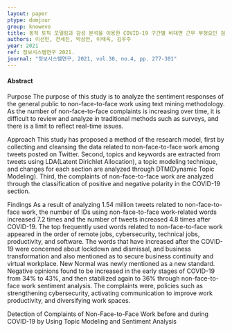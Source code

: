 ```yaml
---
layout: paper
ptype: domjour
group: knowevo
title: 동적 토픽 모델링과 감성 분석을 이용한 COVID-19 구간별 비대면 근무 부정요인 검출에 관한 연구
authors: 이선민, 천세진, 박상언, 이태욱, 김우주
year: 2021
ref: 정보시스템연구 2021.
journal: "정보시스템연구, 2021, vol.30, no.4, pp. 277-301"
---
```


<h4><span class="badge badge-info">Abstract</span></h4>
<span class="badge badge-danger">Purpose</span>  The purpose of this study is to analyze the sentiment responses of the general public to non-face-to-face work using text mining methodology. As the number of non-face-to-face complaints is increasing over time, it is difficult to review and analyze in traditional methods such as surveys, and there is a limit to reflect real-time issues.


<span class="badge badge-danger">Approach</span> This study has proposed a method of the research model, first by collecting and cleansing the data related to non-face-to-face work among tweets posted on Twitter. Second, topics and keywords are extracted from tweets using LDA(Latent Dirichlet Allocation), a topic modeling technique, and changes for each section are analyzed through DTM(Dynamic Topic Modeling). Third, the complaints of non-face-to-face work are analyzed through the classification of positive and negative polarity in the COVID-19 section.


<span class="badge badge-danger">Findings</span> As a result of analyzing 1.54 million tweets related to non-face-to-face work, the number of IDs using non-face-to-face work-related words increased 7.2 times and the number of tweets increased 4.8 times after COVID-19. The top frequently used words related to non-face-to-face work appeared in the order of remote jobs, cybersecurity, technical jobs, productivity, and software. The words that have increased after the COVID-19 were concerned about lockdown and dismissal, and business transformation and also mentioned as to secure business continuity and virtual workplace. New Normal was newly mentioned as a new standard. Negative opinions found to be increased in the early stages of COVID-19 from 34% to 43%, and then stabilized again to 36% through non-face-to-face work sentiment analysis. The complaints were, policies such as strengthening cybersecurity, activating communication to improve work productivity, and diversifying work spaces.

<div class="alert alert-warning" role="alert">
  Detection of Complaints of Non-Face-to-Face Work before and during COVID-19 by Using Topic Modeling and Sentiment Analysis
</div>